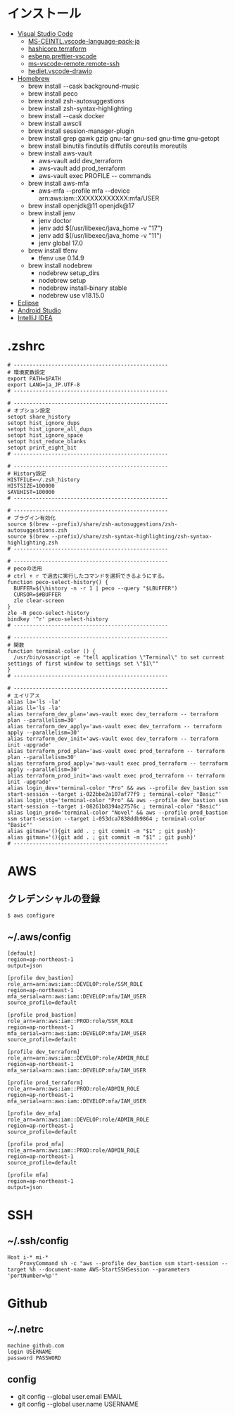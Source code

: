 # インストール
- [Visual Studio Code](https://code.visualstudio.com/)
  - [MS-CEINTL.vscode-language-pack-ja](https://marketplace.visualstudio.com/items?itemName=MS-CEINTL.vscode-language-pack-ja)
  - [hashicorp.terraform](https://marketplace.visualstudio.com/items?itemName=HashiCorp.terraform)
  - [esbenp.prettier-vscode](https://marketplace.visualstudio.com/items?itemName=esbenp.prettier-vscode)
  - [ms-vscode-remote.remote-ssh](https://marketplace.visualstudio.com/items?itemName=ms-vscode-remote.remote-ssh)
  - [hediet.vscode-drawio](https://marketplace.visualstudio.com/items?itemName=hediet.vscode-drawio)
- [Homebrew](https://brew.sh/index_ja)
  - brew install --cask background-music
  - brew install peco
  - brew install zsh-autosuggestions
  - brew install zsh-syntax-highlighting
  - brew install --cask docker
  - brew install awscli
  - brew install session-manager-plugin
  - brew install grep gawk gzip gnu-tar gnu-sed gnu-time gnu-getopt
  - brew install binutils findutils diffutils coreutils moreutils
  - brew install aws-vault
    - aws-vault add dev_terraform
    - aws-vault add prod_terraform
    - aws-vault exec PROFILE -- commands
  - brew install aws-mfa
    - aws-mfa --profile mfa --device arn:aws:iam::XXXXXXXXXXXX:mfa/USER
  - brew install openjdk@11 openjdk@17 
  - brew install jenv
    - jenv doctor
    - jenv add $(/usr/libexec/java_home -v "17")
    - jenv add $(/usr/libexec/java_home -v "11")
    - jenv global 17.0
  - brew install tfenv
    - tfenv use 0.14.9
  - brew install nodebrew
    - nodebrew setup_dirs
    - nodebrew setup
    - nodebrew install-binary stable
    - nodebrew use v18.15.0
- [Eclipse](https://mergedoc.osdn.jp/)
- [Android Studio](https://developer.android.com/studio?hl=ja)
- [IntelliJ IDEA](https://www.jetbrains.com/idea/download/)

# .zshrc

```
# -------------------------------------------------
# 環境変数設定
export PATH=$PATH
export LANG=ja_JP.UTF-8
# -------------------------------------------------

# -------------------------------------------------
# オプション設定
setopt share_history
setopt hist_ignore_dups
setopt hist_ignore_all_dups
setopt hist_ignore_space
setopt hist_reduce_blanks
setopt print_eight_bit
# -------------------------------------------------

# -------------------------------------------------
# History設定
HISTFILE=~/.zsh_history
HISTSIZE=100000
SAVEHIST=100000
# -------------------------------------------------

# -------------------------------------------------
# プラグイン有効化
source $(brew --prefix)/share/zsh-autosuggestions/zsh-autosuggestions.zsh
source $(brew --prefix)/share/zsh-syntax-highlighting/zsh-syntax-highlighting.zsh
# -------------------------------------------------

# -------------------------------------------------
# pecoの活用
# ctrl + r で過去に実行したコマンドを選択できるようにする。
function peco-select-history() {
  BUFFER=$(\history -n -r 1 | peco --query "$LBUFFER")
  CURSOR=$#BUFFER
  zle clear-screen
}
zle -N peco-select-history
bindkey '^r' peco-select-history
# -------------------------------------------------

# -------------------------------------------------
# 関数
function terminal-color () {
  /usr/bin/osascript -e "tell application \"Terminal\" to set current settings of first window to settings set \"$1\""
}
# -------------------------------------------------

# -------------------------------------------------
# エイリアス
alias la='ls -la'
alias ll='ls -la'
alias terraform_dev_plan='aws-vault exec dev_terraform -- terraform plan --parallelism=30'
alias terraform_dev_apply='aws-vault exec dev_terraform -- terraform apply --parallelism=30'
alias terraform_dev_init='aws-vault exec dev_terraform -- terraform init -upgrade'
alias terraform_prod_plan='aws-vault exec prod_terraform -- terraform plan --parallelism=30'
alias terraform_prod_apply='aws-vault exec prod_terraform -- terraform apply --parallelism=30'
alias terraform_prod_init='aws-vault exec prod_terraform -- terraform init -upgrade'
alias login_dev='terminal-color "Pro" && aws --profile dev_bastion ssm start-session --target i-022bbe2a107af77f9 ; terminal-color "Basic"'
alias login_stg='terminal-color "Pro" && aws --profile dev_bastion ssm start-session --target i-08261b8394a27576c ; terminal-color "Basic"'
alias login_prod='terminal-color "Novel" && aws --profile prod_bastion ssm start-session --target i-053dca7838ddb9864 ; terminal-color "Basic"'
alias gitman='(){git add . ; git commit -m "$1" ; git push}'
alias gitman='(){git add . ; git commit -m "$1" ; git push}'
# -------------------------------------------------
```
# AWS
## クレデンシャルの登録

```
$ aws configure
```
## ~/.aws/config

```
[default]
region=ap-northeast-1
output=json

[profile dev_bastion]
role_arn=arn:aws:iam::DEVELOP:role/SSM_ROLE
region=ap-northeast-1
mfa_serial=arn:aws:iam::DEVELOP:mfa/IAM_USER
source_profile=default

[profile prod_bastion]
role_arn=arn:aws:iam::PROD:role/SSM_ROLE
region=ap-northeast-1
mfa_serial=arn:aws:iam::DEVELOP:mfa/IAM_USER
source_profile=default

[profile dev_terraform]
role_arn=arn:aws:iam::DEVELOP:role/ADMIN_ROLE
region=ap-northeast-1
mfa_serial=arn:aws:iam::DEVELOP:mfa/IAM_USER

[profile prod_terraform]
role_arn=arn:aws:iam::PROD:role/ADMIN_ROLE
region=ap-northeast-1
mfa_serial=arn:aws:iam::DEVELOP:mfa/IAM_USER

[profile dev_mfa]
role_arn=arn:aws:iam::DEVELOP:role/ADMIN_ROLE
region=ap-northeast-1
source_profile=default

[profile prod_mfa]
role_arn=arn:aws:iam::PROD:role/ADMIN_ROLE
region=ap-northeast-1
source_profile=default

[profile mfa]
region=ap-northeast-1
output=json
```

# SSH
## ~/.ssh/config

```
Host i-* mi-*
    ProxyCommand sh -c "aws --profile dev_bastion ssm start-session --target %h --document-name AWS-StartSSHSession --parameters 'portNumber=%p'"
```

# Github
## ~/.netrc 

```
machine github.com
login USERNAME
password PASSWORD
```
## config
 - git config --global user.email EMAIL
 - git config --global user.name USERNAME 
